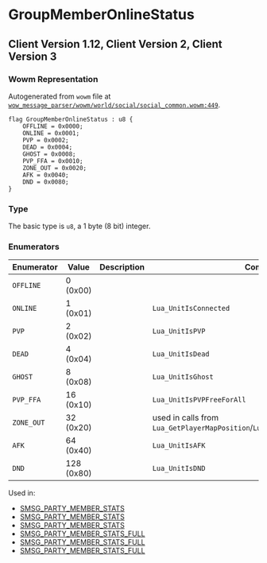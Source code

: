 # GroupMemberOnlineStatus

## Client Version 1.12, Client Version 2, Client Version 3

### Wowm Representation

Autogenerated from `wowm` file at [`wow_message_parser/wowm/world/social/social_common.wowm:449`](https://github.com/gtker/wow_messages/tree/main/wow_message_parser/wowm/world/social/social_common.wowm#L449).

```rust,ignore
flag GroupMemberOnlineStatus : u8 {
    OFFLINE = 0x0000;
    ONLINE = 0x0001;
    PVP = 0x0002;
    DEAD = 0x0004;
    GHOST = 0x0008;
    PVP_FFA = 0x0010;
    ZONE_OUT = 0x0020;
    AFK = 0x0040;
    DND = 0x0080;
}
```
### Type
The basic type is `u8`, a 1 byte (8 bit) integer.
### Enumerators
| Enumerator | Value  | Description | Comment |
| --------- | -------- | ----------- | ------- |
| `OFFLINE` | 0 (0x00) |  |  |
| `ONLINE` | 1 (0x01) |  | `Lua_UnitIsConnected` |
| `PVP` | 2 (0x02) |  | `Lua_UnitIsPVP` |
| `DEAD` | 4 (0x04) |  | `Lua_UnitIsDead` |
| `GHOST` | 8 (0x08) |  | `Lua_UnitIsGhost` |
| `PVP_FFA` | 16 (0x10) |  | `Lua_UnitIsPVPFreeForAll` |
| `ZONE_OUT` | 32 (0x20) |  | used in calls from `Lua_GetPlayerMapPosition`/`Lua_GetBattlefieldFlagPosition` |
| `AFK` | 64 (0x40) |  | `Lua_UnitIsAFK` |
| `DND` | 128 (0x80) |  | `Lua_UnitIsDND` |

Used in:
* [SMSG_PARTY_MEMBER_STATS](smsg_party_member_stats.md)
* [SMSG_PARTY_MEMBER_STATS](smsg_party_member_stats.md)
* [SMSG_PARTY_MEMBER_STATS](smsg_party_member_stats.md)
* [SMSG_PARTY_MEMBER_STATS_FULL](smsg_party_member_stats_full.md)
* [SMSG_PARTY_MEMBER_STATS_FULL](smsg_party_member_stats_full.md)
* [SMSG_PARTY_MEMBER_STATS_FULL](smsg_party_member_stats_full.md)
